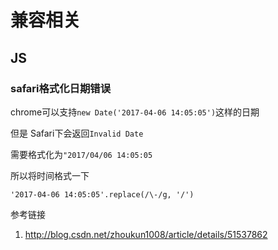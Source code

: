 # 兼容相关

## JS

### safari格式化日期错误

chrome可以支持`new Date('2017-04-06 14:05:05')`这样的日期

但是 Safari下会返回`Invalid Date`

需要格式化为`"2017/04/06 14:05:05`

所以将时间格式一下

`'2017-04-06 14:05:05'.replace(/\-/g, '/')`

参考链接

1. http://blog.csdn.net/zhoukun1008/article/details/51537862